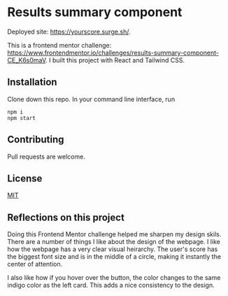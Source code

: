 # Results summary component

Deployed site: https://yourscore.surge.sh/.

This is a frontend mentor challenge: https://www.frontendmentor.io/challenges/results-summary-component-CE_K6s0maV. I built this project with React and Tailwind CSS.

## Installation

Clone down this repo. In your command line interface, run

```
npm i
npm start
```

## Contributing

Pull requests are welcome.

## License

[MIT](https://choosealicense.com/licenses/mit/)

## Reflections on this project

Doing this Frontend Mentor challenge helped me sharpen my design skils. There are a number of things I like about the design of the webpage. I like how the webpage has a very clear visual heirarchy. The user's score has the biggest font size and is in the middle of a circle, making it instantly the center of attention.

I also like how if you hover over the button, the color changes to the same indigo color as the left card. This adds a nice consistency to the design.



